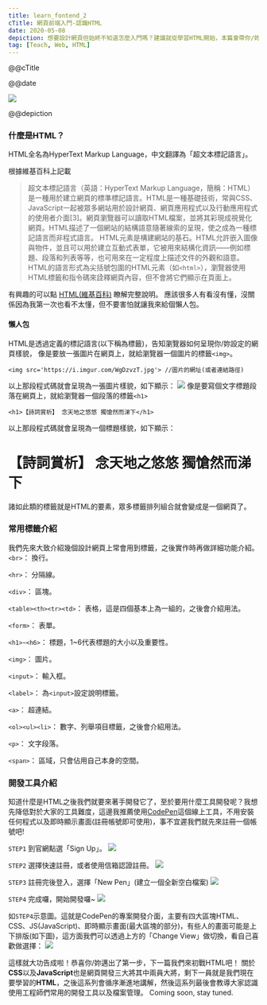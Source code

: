 ```yaml
---
title: learn_fontend_2
cTitle: 網頁前端入門-認識HTML
date: 2020-05-08
depiction: 想要設計網頁但始終不知道怎麼入門嗎？建議就從學習HTML開始，本篇會帶你/妳認識什麼是HTML、使用何種工具。現在就讓巴格帶你認識HTML，然後勇敢地踏出開發網頁的第一步吧!
tag: [Teach, Web, HTML]
---
```

<!--@@master=../../../../../layout.html-->

<!--@@block=meta-->
<meta name="author" content="Berglas">
<meta name="copyright" content="Berglas">
<meta name="description" content="@@depiction">
<meta itemprop="name" content="@@cTitle｜巴格.生活日記•學習筆記">
<meta itemprop="image" content="@@site.jpg">
<meta itemprop="description" content="@@depiction">
<meta property="og:title" content="@@cTitle｜巴格.生活日記•學習筆記">
<meta property="og:url" content="@@site.html">
<meta property="og:image" content="@@site.jpg">
<meta property="og:description" content="@@depiction">
<meta property="og:site_name" content="巴格.生活日記•學習筆記">
<meta property="og:type" content="article">
<title>@@cTitle｜巴格.生活日記•學習筆記</title>
<!--@@close-->

<!--@@block=title-->
<p class='theme-title'>@@cTitle</p>
<p class='time-mark'>@@date</p>
<!--@@close-->

<!--@@block=depiction-->
<img src='./@@title.jpg'>
<p class='depiction'>@@depiction</p>
<!--@@close-->

<!--@@block=content-->
### 什麼是HTML？
HTML全名為HyperText Markup Language，中文翻譯為「超文本標記語言」。

根據維基百科上記載
>超文本標記語言（英語：HyperText Markup Language，簡稱：HTML）是一種用於建立網頁的標準標記語言。HTML是一種基礎技術，常與CSS、JavaScript一起被眾多網站用於設計網頁、網頁應用程式以及行動應用程式的使用者介面[3]。網頁瀏覽器可以讀取HTML檔案，並將其彩現成視覺化網頁。HTML描述了一個網站的結構語意隨著線索的呈現，使之成為一種標記語言而非程式語言。
>HTML元素是構建網站的基石。HTML允許嵌入圖像與物件，並且可以用於建立互動式表單，它被用來結構化資訊——例如標題、段落和列表等等，也可用來在一定程度上描述文件的外觀和語意。HTML的語言形式為尖括號包圍的HTML元素（如`<html>`），瀏覽器使用HTML標籤和指令碼來詮釋網頁內容，但不會將它們顯示在頁面上。

有興趣的可以點 [HTML(維基百科)](https://zh.wikipedia.org/wiki/HTML) 瞭解完整說明。
應該很多人有看沒有懂，沒關係因為我第一次也看不太懂，但不要害怕就讓我來給個懶人包。

#### 懶人包
HTML是透過定義的標記語言(以下稱為標籤)，告知瀏覽器如何呈現你/妳設定的網頁樣貌，
像是要放一張圖片在網頁上，就給瀏覽器一個圖片的標籤`<img>`。
```
<img src='https://i.imgur.com/WgDzvzT.jpg'> //圖片的網址(或者連結路徑)
```
以上那段程式碼就會呈現為一張圖片樣貌，如下顯示：
<img src='https://i.imgur.com/e6SGdIa.jpg'>
像是要寫個文字標題段落在網頁上，就給瀏覽器一個段落的標籤`<h1>`
```
<h1>【詩詞賞析】 念天地之悠悠 獨愴然而涕下</h1>
```
以上那段程式碼就會呈現為一個標題樣貌，如下顯示：
<h1>【詩詞賞析】 念天地之悠悠 獨愴然而涕下</h1>

諸如此類的標籤就是HTML的要素，眾多標籤排列組合就會變成是一個網頁了。

### 常用標籤介紹
我們先來大致介紹幾個設計網頁上常會用到標籤，之後實作時再做詳細功能介紹。
`<br>`： 換行。

`<hr>`： 分隔線。

`<div>`： 區塊。

`<table><th><tr><td>`： 表格，這是四個基本上為一組的，之後會介紹用法。

`<form>`： 表單。

`<h1>~<h6>`： 標題，1~6代表標題的大小以及重要性。

`<img>`： 圖片。

`<input>`： 輸入框。

`<label>`： 為`<input>`設定說明標籤。

`<a>`： 超連結。

`<ol><ul><li>`： 數字、列舉項目標籤，之後會介紹用法。

`<p>`： 文字段落。

`<span>`： 區域，只會佔用自己本身的空間。

### 開發工具介紹
知道什麼是HTML之後我們就要來著手開發它了，至於要用什麼工具開發呢？我想先降低對於大家的工具難度，這邊我推薦使用[CodePen](https://codepen.io/)這個線上工具，不用安裝任何程式以及即時顯示畫面(註冊帳號即可使用)，事不宜遲我們就先來註冊一個帳號吧!
<br>

`STEP1` 到官網點選「Sign Up」。
![](https://i.imgur.com/PRaA2wq.jpg)
<br>

`STEP2` 選擇快速註冊，或者使用信箱認證註冊。
![](https://i.imgur.com/Hw45quT.jpg)
<br>

`STEP3` 註冊完後登入，選擇「New Pen」(建立一個全新空白檔案)
![](https://i.imgur.com/Gs7uyHE.jpg)
<br>

`STEP4` 完成囉，開始開發囉~
![](https://i.imgur.com/FHUGPIX.jpg)
<br>

如`STEP4`示意圖。這就是CodePen的專案開發介面，主要有四大區塊HTML、CSS、JS(JavaScript)、即時顯示畫面(最大區塊的部分)，有些人的畫面可能是上下排版(如下圖)，這方面我們可以透過上方的「Change View」做切換，看自己喜歡做選擇：
![](https://i.imgur.com/Omy3LM7.jpg)
<br>

這樣就大功告成啦！恭喜你/妳邁出了第一步，下一篇我們來初戰HTML吧！
關於**CSS**以及**JavaScript**也是網頁開發三大將其中兩員大將，剩下一員就是我們現在要學習的**HTML**，之後這系列會循序漸進地講解，然後這系列最後會教導大家認識使用工程師們常用的開發工具以及檔案管理。
Coming soon, stay tuned.
<!--@@close-->